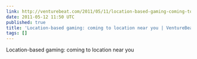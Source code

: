 ```yaml
---
link: http://venturebeat.com/2011/05/11/location-based-gaming-coming-to-location-near-you/?utm_source=pulsenews&utm_medium=referral&utm_campaign=Feed%3A+Venturebeat+%28VentureBeat%29
date: 2011-05-12 11:50 UTC
published: true
title: 'Location-based gaming: coming to location near you | VentureBeat'
tags: []
---
```


Location-based gaming: coming to location near you
